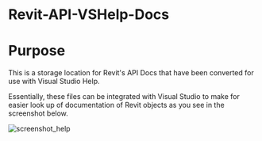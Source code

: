 # Revit-API-VSHelp-Docs

# Purpose

This is a storage location for Revit's API Docs that have been converted for use with Visual Studio Help.

Essentially, these files can be integrated with Visual Studio to make for easier look up of documentation of Revit objects as you see in the screenshot below.

![screenshot_help](docs/01_help)
